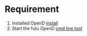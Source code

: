 


# Requirement

1. Installed OpenD [install](https://openapi.futunn.com/futu-api-doc/opend/opend-cmd.html ":)")
2. Start the futu OpenD [cmd line tool](https://openapi.futunn.com/futu-api-doc/opend/opend-cmd.html ":)")




